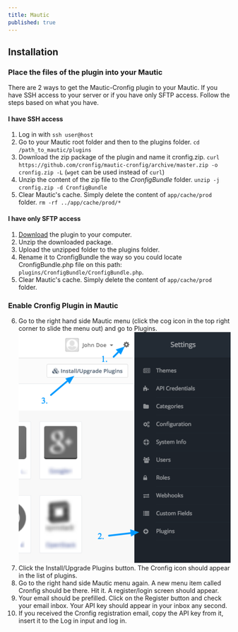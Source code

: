 ```yaml
---
title: Mautic
published: true
---
```


## Installation

### Place the files of the plugin into your Mautic

There are 2 ways to get the Mautic-Cronfig plugin to your Mautic. If you have SSH access to your server or if you have only SFTP access. Follow the steps based on what you have.

#### I have SSH access

1. Log in with `ssh user@host`
2. Go to your Mautic root folder and then to the plugins folder. `cd /path_to_mautic/plugins`
3. Download the zip package of the plugin and name it cronfig.zip. `curl https://github.com/cronfig/mautic-cronfig/archive/master.zip -o cronfig.zip -L` (`wget` can be used instead of `curl`)
4. Unzip the content of the zip file to the _CronfigBundle_ folder. `unzip -j cronfig.zip -d CronfigBundle`
5. Clear Mautic's cache. Simply delete the content of `app/cache/prod` folder. `rm -rf ../app/cache/prod/*`

#### I have only SFTP access

1. [Download](https://cronfig.mautic.net/asset/1:mautic-cronfig-plugin) the plugin to your computer.
2. Unzip the downloaded package.
3. Upload the unzipped folder to the plugins folder.
4. Rename it to CronfigBundle the way so you could locate CronfigBundle.php file on this path: `plugins/CronfigBundle/CronfigBundle.php`.
5. Clear Mautic's cache. Simply delete the content of `app/cache/prod` folder.

### Enable Cronfig Plugin in Mautic

6. Go to the right hand side Mautic menu (click the cog icon in the top right corner to slide the menu out) and go to Plugins.
![Enable Cronfig Plugin](enable-cronfig-plugin.png)
7. Click the Install/Upgrade Plugins button. The Cronfig icon should appear in the list of plugins.
8. Go to the right hand side Mautic menu again. A new menu item called Cronfig should be there. Hit it. A register/login screen should appear.
9. Your email should be prefilled. Click on the Register button and check your email inbox. Your API key should appear in your inbox any second.
10. If you received the Cronfig registration email, copy the API key from it, insert it to the Log in input and log in.